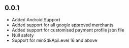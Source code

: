 ## 0.0.1

* Added Android Support
* Added support for all google approved merchants
* Added support for customised payment profile json file
* Null safety
* Support for minSdkApiLevel 16 and above
